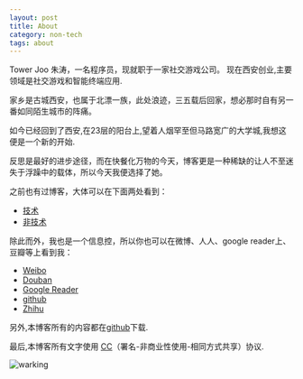 ```yaml
---
layout: post
title: About
category: non-tech
tags: about
---
```




Tower Joo 朱涛，一名程序员，现就职于一家社交游戏公司。 现在西安创业,主要领域是社交游戏和智能终端应用.

<stroke>家乡是古城西安，也属于北漂一族，此处浪迹，三五载后回家，想必那时自有另一番如同陌生城市的阵痛。</stroke>

如今已经回到了西安,在23层的阳台上,望着人烟罕至但马路宽广的大学城,我想这便是一个新的开始.

反思是最好的进步途径，而在快餐化万物的今天，博客更是一种稀缺的让人不至迷失于浮躁中的载体，所以今天我便选择了她。

之前也有过博客，大体可以在下面两处看到：

* <a href="http://www.cnblogs.com/mindsbook/">技术</a>
* <a href="http://blog.sina.com.cn/towerjoo">非技术</a>

除此而外，我也是一个信息控，所以你也可以在微博、人人、google reader上、豆瓣等上看到我：

* <a href="http://t.sina.com.cn/towerjoo">Weibo</a>
* <a href="http://www.douban.com/people/topman/">Douban</a>
* <a href="http://www.google.com/reader/shared/user%2F15788035003057229191%2Flabel%2F5%20star">Google Reader</a>
* <a href="http://github.com/towerjoo">github</a>
* <a href="http://zhihu.com/people/towerjoo">Zhihu</a>

另外,本博客所有的内容都在<a href="http://github.com/towerjoo/towerjoo.github.com">github</a>下载.

最后,本博客所有文字使用 <a href="http://creativecommons.org/licenses/">CC</a>（署名-非商业性使用-相同方式共享）协议.

![warking](/assets/images/walking.jpg)
